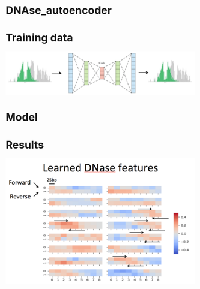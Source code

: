 # DNAse_autoencoder

# Training data
![DNase autoencoder model](https://github.com/hyalin1127/DNAse_autoencoder/blob/master/DNase_autoencoder_model.png)
# Model

# Results
![Learned DNAse features](https://github.com/hyalin1127/DNAse_autoencoder/blob/master/Learned_DNAse_features.png)
